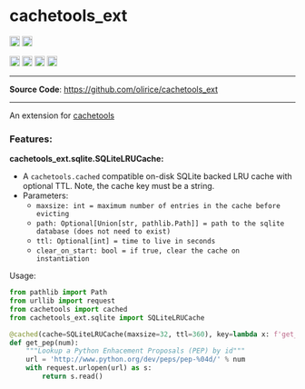# cachetools_ext

<p>

<a href="https://github.com/olirice/cachetools_ext/actions"><img src="https://github.com/olirice/cachetools_ext/workflows/tests/badge.svg" alt="Tests" height="18"></a>
<a href="https://codecov.io/gh/olirice/cachetools_ext"><img src="https://codecov.io/gh/olirice/cachetools_ext/branch/master/graph/badge.svg" height="18"></a>
</p>

<p>
    <a href="https://www.python.org/downloads/"><img src="https://img.shields.io/badge/python-3.6+-blue.svg" alt="Python version" height="18"></a>
  <a href="https://badge.fury.io/py/cachetools_ext"><img src="https://badge.fury.io/py/cachetools_ext.svg" alt="PyPI version" height="18"></a>
    <a href="https://github.com/olirice/cachetools_ext/blob/master/LICENSE"><img src="https://img.shields.io/pypi/l/markdown-subtemplate.svg" alt="License" height="18"></a>
    <a href="https://pypi.org/project/cachetools_ext/"><img src="https://img.shields.io/pypi/dm/cachetools_ext.svg" alt="Download count" height="18"></a>
</p>

---

**Source Code**: <a href="https://github.com/olirice/cachetools_ext" target="_blank">https://github.com/olirice/cachetools_ext</a>

---


An extension for [cachetools](https://github.com/tkem/cachetools)


### Features:

**cachetools_ext.sqlite.SQLiteLRUCache:**

- A `cachetools.cached` compatible on-disk SQLite backed LRU cache with optional TTL. Note, the cache key must be a string.
- Parameters:
  - `maxsize: int = maximum number of entries in the cache before evicting`
  - `path: Optional[Union[str, pathlib.Path]] = path to the sqlite database (does not need to exist)`
  - `ttl: Optional[int] = time to live in seconds`
  - `clear_on_start: bool = if true, clear the cache on instantiation`



Usage:


```python
from pathlib import Path
from urllib import request
from cachetools import cached
from cachetools_ext.sqlite import SQLiteLRUCache

@cached(cache=SQLiteLRUCache(maxsize=32, ttl=360), key=lambda x: f'get_pep|num={x}')
def get_pep(num):
    """Lookup a Python Enhacement Proposals (PEP) by id"""
    url = 'http://www.python.org/dev/peps/pep-%04d/' % num
    with request.urlopen(url) as s:
        return s.read()
```
